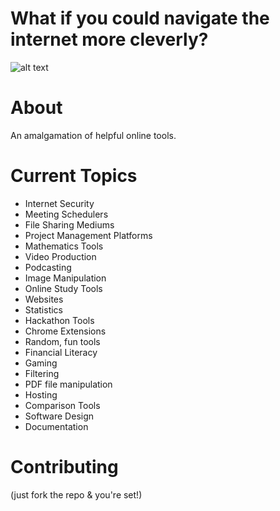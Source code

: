 # What if you could navigate the internet more cleverly?

![alt text](https://wisdmlabs.com/site/wp-content/uploads/2017/02/Elearning-Tools.png)

# About

An amalgamation of helpful online tools.

# Current Topics

- Internet Security
- Meeting Schedulers
- File Sharing Mediums
- Project Management Platforms
- Mathematics Tools
- Video Production
- Podcasting 
- Image Manipulation
- Online Study Tools
- Websites
- Statistics
- Hackathon Tools
- Chrome Extensions
- Random, fun tools
- Financial Literacy
- Gaming
- Filtering
- PDF file manipulation
- Hosting
- Comparison Tools
- Software Design
- Documentation

# Contributing

(just fork the repo & you're set!)
